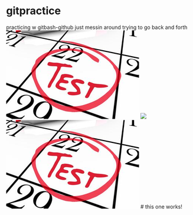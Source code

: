 # gitpractice
practicing w gitbash-github
just messin around
trying to go back and forth
![firstimage](/images/test_UoM.jpg)
![](/images/images/test_UoM.jpg)
![first_image](images/test_UoM.jpg) # this one works!

